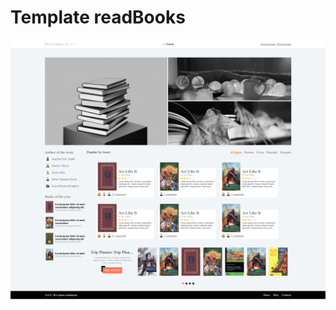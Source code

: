 # Template readBooks

<p align="center">
    <img src="https://github.com/Artur-am/test-template-readboods-flex/blob/master/img/155438.png" />
</p>